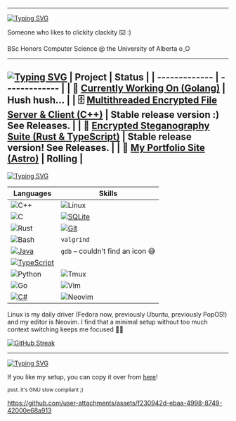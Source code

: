 ----------------------------------------
[![Typing SVG](https://readme-typing-svg.demolab.com?font=Cascadia+Code&size=24&pause=120000&color=E06DEA&width=435&lines=whoami)](https://git.io/typing-svg)

Someone who likes to clickity clackity ⌨️ :)

BSc Honors Computer Science @ the University of Alberta o_O

----------------------------------------
[![Typing SVG](https://readme-typing-svg.demolab.com?font=Cascadia+Code&size=24&pause=60000&color=E06DEA&width=435&lines=ls+~%2Fdev)](https://git.io/typing-svg)
| Project  | Status |
| ------------- | ------------- |
| 📡 [Currently Working On (Golang)](https://github.com/Francois-Coleongco/SATD)  | Hush hush... |
| 🗄️ [Multithreaded Encrypted File Server & Client (C++)](https://github.com/Francois-Coleongco/MEFSC)  | Stable release version :) See Releases. |
| 🥷 [Encrypted Steganography Suite (Rust & TypeScript)](https://github.com/Francois-Coleongco/Steganography_Suite)  | Stable release version! See Releases. |
| 🚀 [My Portfolio Site (Astro)](https://github.com/Francois-Coleongco/francois-coleongco.github.io)  | Rolling |
----------------------------------------
[![Typing SVG](https://readme-typing-svg.demolab.com?font=Cascadia+Code&size=24&pause=30000&color=E06DEA&width=435&lines=cat+~%2Ftech)](https://git.io/typing-svg)

| Languages                                                                                                                                         | Skills                                                                                      |
|--------------------------------------------------------------------------------------------------------------------------------------------------|---------------------------------------------------------------------------------------------|
| ![C++](https://img.shields.io/badge/-C++-blue?logo=c%2B%2B)                                                                                       | ![Linux](https://img.shields.io/badge/-Linux-FCC624?logo=linux)                             |
| ![C](https://img.shields.io/badge/-C-blue?logo=c)                                                                                                | [![SQLite](https://img.shields.io/badge/SQLite-%2307405e.svg?logo=sqlite&logoColor=white)](#)|
| ![Rust](https://img.shields.io/badge/-Rust-orange?logo=rust)                                                                                    | [![Git](https://img.shields.io/badge/Git-F05032?logo=git&logoColor=fff)](#)                |
| ![Bash](https://img.shields.io/badge/-Bash-4EAA25?logo=gnubash)                                                                                  | `valgrind`                                                                                  |
| [![Java](https://img.shields.io/badge/Java-%23ED8B00.svg?logo=openjdk&logoColor=white)](#)                                                      | `gdb` – couldn’t find an icon 😅                                                              |
| [![TypeScript](https://img.shields.io/badge/TypeScript-3178C6?logo=typescript&logoColor=fff)](#)                                                |                                                                                             |
| ![Python](https://img.shields.io/badge/-Python-blue?logo=python)                                                                                | ![Tmux](https://img.shields.io/badge/-Tmux-1E4B30?logo=tmux)                                |
| ![Go](https://img.shields.io/badge/-Go-00ADD8?logo=go)                                                                                           | ![Vim](https://img.shields.io/badge/-Vim-019733?logo=vim)                                   |
|                        [![C#](https://custom-icon-badges.demolab.com/badge/C%23-%23239120.svg?logo=cshrp&logoColor=white)](#)                                                                                                                 | ![Neovim](https://img.shields.io/badge/-Neovim-57A143?logo=neovim)                          |


Linux is my daily driver (Fedora now, previously Ubuntu, previously PopOS!) and my editor is Neovim. I find that a minimal setup without too much context switching keeps me focused 😶‍🌫️

[![GitHub Streak](https://streak-stats.demolab.com?user=francois-coleongco&theme=catppuccin-mocha&border_radius=9)](https://git.io/streak-stats)

----------------------------------------

[![Typing SVG](https://readme-typing-svg.demolab.com?font=Cascadia+Code&size=24&pause=15000&color=E06DEA&width=435&lines=ls+~%2F.dotfiles)](https://git.io/typing-svg)

If you like my setup, you can copy it over from 
[here](https://github.com/Francois-Coleongco/dotfiles)!

<sub>psst. it's GNU stow compliant ;)</sub>


https://github.com/user-attachments/assets/f230942d-ebaa-4998-8749-42000e68a913



<!--
**Chris-Coleongco/Chris-Coleongco** is a ✨ _special_ ✨ repository because its `README.md` (this file) appears on your GitHub profile.

Here are some ideas to get you started:

- 🔭 I’m currently working on ...
- 🌱 I’m currently learning ...
- 👯 I’m looking to collaborate on ...
- 🤔 I’m looking for help with ...
- 💬 Ask me about ...
- 📫 How to reach me: ...
- 😄 Pronouns: ...
- ⚡ Fun fact: ...
-->

